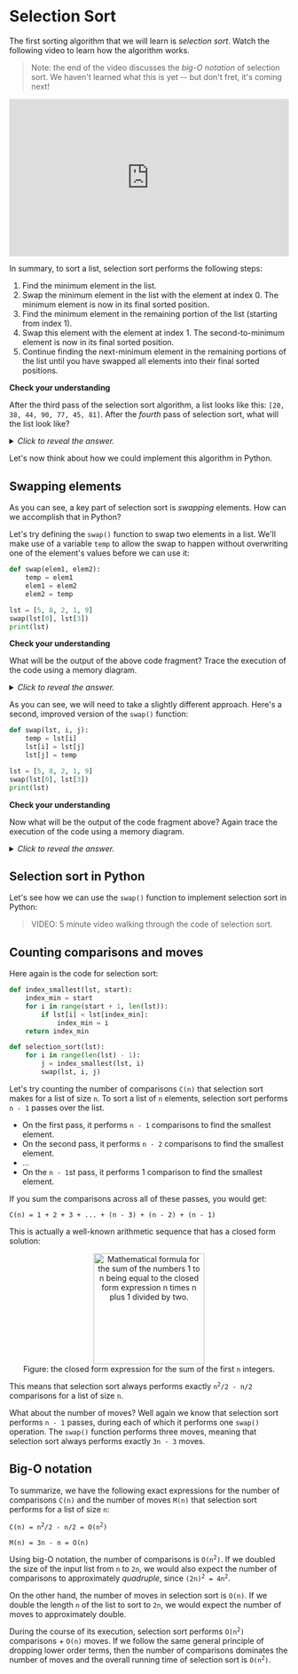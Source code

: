 # Selection Sort

The first sorting algorithm that we will learn is *selection sort*. Watch the following video to learn how the algorithm works.

> Note: the end of the video discusses the *big-O notation* of selection sort. We haven't learned what this is yet -- but don't fret, it's coming next!

<div
  style="position: relative; padding-bottom: 56.25%; height: 0;">
  <iframe
    src="https://www.youtube.com/embed/g-PGLbMth_g"
    title="YouTube video player"
    frameborder="0"
    allow="accelerometer; autoplay; clipboard-write; encrypted-media; gyroscope; picture-in-picture"
    allowfullscreen
    style="position: absolute; top: 0; left: 0; width: 100%; height: 100%;">
  </iframe>
</div>

In summary, to sort a list, selection sort performs the following steps:

1. Find the minimum element in the list.
2. Swap the minimum element in the list with the element at index 0. The minimum element is now in its final sorted position.
3. Find the minimum element in the remaining portion of the list (starting from index 1).
4. Swap this element with the element at index 1. The second-to-minimum element is now in its final sorted position.
5. Continue finding the next-minimum element in the remaining portions of the list until you have swapped all elements into their final sorted positions.

<aside>
<b>Check your understanding</b>
<p>After the third pass of the selection sort algorithm, a list looks like this: <code>[20, 38, 44, 90, 77, 45, 81]</code>. After the <i>fourth</i> pass of selection sort, what will the list look like?</p>
<details>
<summary>
<i>Click to reveal the answer.</i>
</summary>
<p><b>Answer.</b>The fourth iteration of selection sort will look for the minimum element starting from index 3 in the list. In the unsorted portion of the list, 45 is the minimum element. Therefore, it will be swapped with the element at index 3, making this list: <code>[20, 38, 44, 45, 77, 90, 81]</code>.</p>
</details>
</aside>

Let's now think about how we could implement this algorithm in Python.

## Swapping elements

As you can see, a key part of selection sort is *swapping* elements. How can we accomplish that in Python?

Let's try defining the `swap()` function to swap two elements in a list. We'll make use of a variable `temp` to allow the swap to happen without overwriting one of the element's values before we can use it:

```python
def swap(elem1, elem2):
    temp = elem1
    elem1 = elem2
    elem2 = temp

lst = [5, 8, 2, 1, 9]
swap(lst[0], lst[3])
print(lst)
```

<aside>
<b>Check your understanding</b>
<p>What will be the output of the above code fragment? Trace the execution of the code using a memory diagram.</p>
<details>
<summary>
<i>Click to reveal the answer.</i>
</summary>
<p><b>Answer.</b> Insert 2-3 minute video with slides here.</p>
</details>
</aside>

As you can see, we will need to take a slightly different approach. Here's a second, improved version of the `swap()` function:

```python
def swap(lst, i, j):
    temp = lst[i]
    lst[i] = lst[j]
    lst[j] = temp

lst = [5, 8, 2, 1, 9]
swap(lst[0], lst[3])
print(lst)
```

<aside>
<b>Check your understanding</b>
<p>Now what will be the output of the code fragment above? Again trace the execution of the code using a memory diagram.</p>
<details>
<summary>
<i>Click to reveal the answer.</i>
</summary>
<p><b>Answer.</b> Insert 2-3 minute video with slides here.</p>
</details>
</aside>

## Selection sort in Python

Let's see how we can use the `swap()` function to implement selection sort in Python:

> VIDEO: 5 minute video walking through the code of selection sort.

## Counting comparisons and moves

Here again is the code for selection sort:

```python
def index_smallest(lst, start):
    index_min = start
    for i in range(start + 1, len(lst)):
        if lst[i] < lst[index_min]:
            index_min = i
    return index_min

def selection_sort(lst):
    for i in range(len(lst) - 1):
        j = index_smallest(lst, i)
        swap(lst, i, j)
```

Let's try counting the number of comparisons `C(n)` that selection sort makes for a list of size `n`. To sort a list of `n` elements, selection sort performs `n - 1` passes over the list.

* On the first pass, it performs `n - 1` comparisons to find the smallest element.
* On the second pass, it performs `n - 2` comparisons to find the smallest element.
* ...
* On the `n - 1`st pass, it performs 1 comparison to find the smallest element.

If you sum the comparisons across all of these passes, you would get:

`C(n) = 1 + 2 + 3 + ... + (n - 3) + (n - 2) + (n - 1)`

This is actually a well-known arithmetic sequence that has a closed form solution:

<center>
<img
    src="/images/week-02/sum.png"
    class="center"
    alt="Mathematical formula for the sum of the numbers 1 to n being equal to the closed form expression n times n plus 1 divided by two."
    style="width:200px;" />
</center>

<figcaption align = "center">Figure: the closed form expression for the sum of the first <code>n</code> integers.</figcaption>

This means that selection sort always performs exactly <code>n<sup>2</sup>/2 - n/2</code> comparisons for a list of size `n`.

What about the number of moves? Well again we know that selection sort performs `n - 1` passes, during each of which it performs one `swap()` operation. The `swap()` function performs three moves, meaning that selection sort always performs exactly `3n - 3` moves.

## Big-O notation

To summarize, we have the following exact expressions for the number of comparisons `C(n)` and the number of moves `M(n)` that selection sort performs for a list of size `n`:

<code>C(n) = n<sup>2</sup>/2 - n/2 = O(n<sup>2</sup>)</code>

`M(n) = 3n - n = O(n)`

Using big-O notation, the number of comparisons is <code>O(n<sup>2</sup>)</code>. If we doubled the size of the input list from `n` to `2n`, we would also expect the number of comparisons to approximately *quadruple*, since <code>(2n)<sup>2</sup> = 4n<sup>2</sup></code>.

On the other hand, the number of moves in selection sort is `O(n)`. If we double the length `n` of the list to sort to `2n`, we would expect the number of moves to approximately double.

During the course of its execution, selection sort performs <code>O(n<sup>2</sup>)</code> comparisons + `O(n)` moves. If we follow the same general principle of dropping lower order terms, then the number of comparisons dominates the number of moves and the overall running time of selection sort is <code>O(n<sup>2</sup>)</code>.
